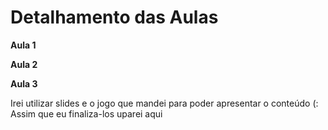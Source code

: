 <h1>Detalhamento das Aulas</h1>

<b>Aula 1</b>


<b>Aula 2</b>


<b>Aula 3</b>

Irei utilizar slides e o jogo que mandei para poder apresentar o conteúdo (:
Assim que eu finaliza-los uparei aqui
